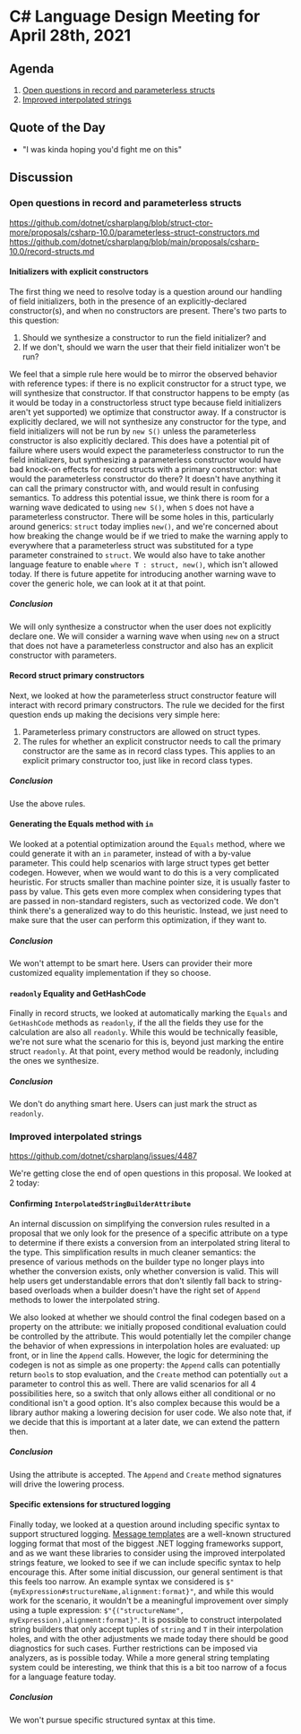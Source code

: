 # C# Language Design Meeting for April 28th, 2021

## Agenda

1. [Open questions in record and parameterless structs](#open-questions-in-record-and-parameterless-structs)
2. [Improved interpolated strings](#improved-interpolated-strings)

## Quote of the Day

- "I was kinda hoping you'd fight me on this"

## Discussion

### Open questions in record and parameterless structs

https://github.com/dotnet/csharplang/blob/struct-ctor-more/proposals/csharp-10.0/parameterless-struct-constructors.md  
https://github.com/dotnet/csharplang/blob/main/proposals/csharp-10.0/record-structs.md

#### Initializers with explicit constructors

The first thing we need to resolve today is a question around our handling of field initializers, both in the presence of an
explicitly-declared constructor(s), and when no constructors are present. There's two parts to this question:

1. Should we synthesize a constructor to run the field initializer? and
2. If we don't, should we warn the user that their field initializer won't be run?

We feel that a simple rule here would be to mirror the observed behavior with reference types: if there is no explicit constructor
for a struct type, we will synthesize that constructor. If that constructor happens to be empty (as it would be today in a
constructorless struct type because field initializers aren't yet supported) we optimize that constructor away. If a constructor
is explicitly declared, we will not synthesize any constructor for the type, and field initializers will not be run by `new S()`
unless the parameterless constructor is also explicitly declared. This does have a potential pit of failure where users would
expect the parameterless constructor to run the field initializers, but synthesizing a parameterless constructor would have bad
knock-on effects for record structs with a primary constructor: what would the parameterless constructor do there? It doesn't
have anything it can call the primary constructor with, and would result in confusing semantics. To address this potential issue,
we think there is room for a warning wave dedicated to using `new S()`, when `S` does not have a parameterless constructor. There
will be some holes in this, particularly around generics: `struct` today implies `new()`, and we're concerned about how breaking
the change would be if we tried to make the warning apply to everywhere that a parameterless struct was substituted for a type
parameter constrained to `struct`. We would also have to take another language feature to enable `where T : struct, new()`, which
isn't allowed today. If there is future appetite for introducing another warning wave to cover the generic hole, we can look at
it at that point.

##### Conclusion

We will only synthesize a constructor when the user does not explicitly declare one. We will consider a warning wave when using
`new` on a struct that does not have a parameterless constructor and also has an explicit constructor with parameters.

#### Record struct primary constructors

Next, we looked at how the parameterless struct constructor feature will interact with record primary constructors. The rule we
decided for the first question ends up making the decisions very simple here:

1. Parameterless primary constructors are allowed on struct types.
2. The rules for whether an explicit constructor needs to call the primary constructor are the same as in record class types. This
applies to an explicit primary constructor too, just like in record class types.

##### Conclusion

Use the above rules.

#### Generating the Equals method with `in`

We looked at a potential optimization around the `Equals` method, where we could generate it with an `in` parameter, instead of
with a by-value parameter. This could help scenarios with large struct types get better codegen. However, when we would want to do
this is a very complicated heuristic. For structs smaller than machine pointer size, it is usually faster to pass by value. This
gets even more complex when considering types that are passed in non-standard registers, such as vectorized code. We don't think
there's a generalized way to do this heuristic. Instead, we just need to make sure that the user can perform this optimization, if
they want to.

##### Conclusion

We won't attempt to be smart here. Users can provider their more customized equality implementation if they so choose.

#### `readonly` Equality and GetHashCode

Finally in record structs, we looked at automatically marking the `Equals` and `GetHashCode` methods as `readonly`, if the all the
fields they use for the calculation are also all `readonly`. While this would be technically feasible, we're not sure what the
scenario for this is, beyond just marking the entire struct `readonly`. At that point, every method would be readonly, including
the ones we synthesize.

##### Conclusion

We don't do anything smart here. Users can just mark the struct as `readonly`.

### Improved interpolated strings

https://github.com/dotnet/csharplang/issues/4487

We're getting close the end of open questions in this proposal. We looked at 2 today:

#### Confirming `InterpolatedStringBuilderAttribute`

An internal discussion on simplifying the conversion rules resulted in a proposal that we only look for the presence of a specific
attribute on a type to determine if there exists a conversion from an interpolated string literal to the type. This simplification
results in much cleaner semantics: the presence of various methods on the builder type no longer plays into whether the conversion
exists, only whether conversion is valid. This will help users get understandable errors that don't silently fall back to
string-based overloads when a builder doesn't have the right set of `Append` methods to lower the interpolated string.

We also looked at whether we should control the final codegen based on a property on the attribute: we initially proposed conditional
evaluation could be controlled by the attribute. This would potentially let the compiler change the behavior of when expressions in
interpolation holes are evaluated: up front, or in line the `Append` calls. However, the logic for determining the codegen is not
as simple as one property: the `Append` calls can potentially return `bool`s to stop evaluation, and the `Create` method can
potentially `out` a parameter to control this as well. There are valid scenarios for all 4 possibilities here, so a switch that only
allows either all conditional or no conditional isn't a good option. It's also complex because this would be a library author making
a lowering decision for user code. We also note that, if we decide that this is important at a later date, we can extend the pattern
then.

##### Conclusion

Using the attribute is accepted. The `Append` and `Create` method signatures will drive the lowering process.

#### Specific extensions for structured logging

Finally today, we looked at a question around including specific syntax to support structured logging. [Message templates](https://messagetemplates.org/)
are a well-known structured logging format that most of the biggest .NET logging frameworks support, and as we want these libraries
to consider using the improved interpolated strings feature, we looked to see if we can include specific syntax to help encourage
this. After some initial discussion, our general sentiment is that this feels too narrow. An example syntax we considered is
`$"{myExpression#structureName,alignment:format}"`, and while this would work for the scenario, it wouldn't be a meaningful improvement
over simply using a tuple expression: `$"{("structureName", myExpression),alignment:format}"`. It is possible to construct interpolated
string builders that only accept tuples of `string` and `T` in their interpolation holes, and with the other adjustments we made today
there should be good diagnostics for such cases. Further restrictions can be imposed via analyzers, as is possible today. While a more
general string templating system could be interesting, we think that this is a bit too narrow of a focus for a language feature today.

##### Conclusion

We won't pursue specific structured syntax at this time.

